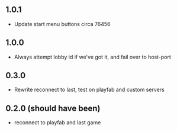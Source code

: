 ## 1.0.1

- Update start menu buttons circa 76456

## 1.0.0

- Always attempt lobby id if we've got it, and fail over to host-port

## 0.3.0

- Rewrite reconnect to last, test on playfab and custom servers

## 0.2.0 (should have been)

- reconnect to playfab and last game
